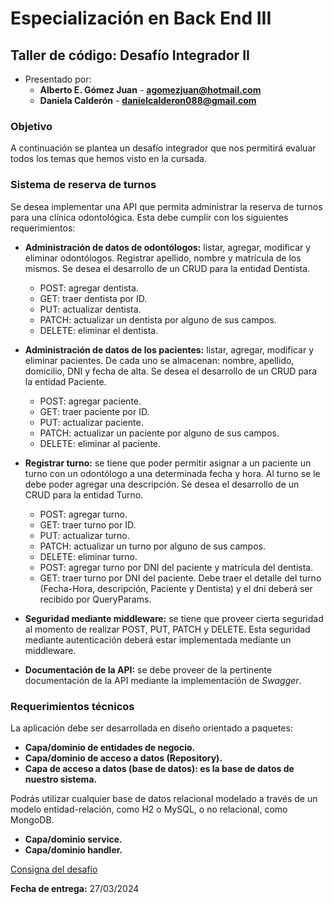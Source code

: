 # Especialización en Back End III

## Taller de código: Desafío Integrador II

- Presentado por:
  - **Alberto E. Gómez Juan** - **agomezjuan@hotmail.com**
  - **Daniela Calderón** - **danielcalderon088@gmail.com**

### Objetivo

A continuación se plantea un desafío integrador que nos permitirá evaluar todos los temas
que hemos visto en la cursada.

### Sistema de reserva de turnos

Se desea implementar una API que permita administrar la reserva de turnos para una clínica
odontológica. Esta debe cumplir con los siguientes requerimientos:

- **Administración de datos de odontólogos:** listar, agregar, modificar y eliminar odontólogos. Registrar apellido, nombre y matrícula de los mismos. Se desea el desarrollo de un CRUD para la entidad Dentista.

  - POST: agregar dentista.
  - GET: traer dentista por ID.
  - PUT: actualizar dentista.
  - PATCH: actualizar un dentista por alguno de sus campos.
  - DELETE: eliminar el dentista.

- **Administración de datos de los pacientes:** listar, agregar, modificar y eliminar pacientes. De cada uno se almacenan: nombre, apellido, domicilio, DNI y fecha de alta. Se desea el desarrollo de un CRUD para la entidad Paciente.

  - POST: agregar paciente.
  - GET: traer paciente por ID.
  - PUT: actualizar paciente.
  - PATCH: actualizar un paciente por alguno de sus campos.
  - DELETE: eliminar al paciente.

- **Registrar turno:** se tiene que poder permitir asignar a un paciente un turno con un odontólogo a una determinada fecha y hora. Al turno se le debe poder agregar una descripción. Se desea el desarrollo de un CRUD para la entidad Turno.

  - POST: agregar turno.
  - GET: traer turno por ID.
  - PUT: actualizar turno.
  - PATCH: actualizar un turno por alguno de sus campos.
  - DELETE: eliminar turno.
  - POST: agregar turno por DNI del paciente y matrícula del dentista.
  - GET: traer turno por DNI del paciente. Debe traer el detalle del turno (Fecha-Hora, descripción, Paciente y Dentista) y el dni deberá ser recibido por QueryParams.

- **Seguridad mediante middleware:** se tiene que proveer cierta seguridad al momento de realizar POST, PUT, PATCH y DELETE. Esta seguridad mediante autenticación deberá estar implementada mediante un middleware.

- **Documentación de la API:** se debe proveer de la pertinente documentación de la API mediante la implementación de _Swagger_.

### Requerimientos técnicos

La aplicación debe ser desarrollada en diseño orientado a paquetes:

- **Capa/dominio de entidades de negocio.**
- **Capa/dominio de acceso a datos (Repository).**
- **Capa de acceso a datos (base de datos): es la base de datos de nuestro sistema.**

Podrás utilizar cualquier base de datos relacional modelado a través de un modelo entidad-relación, como H2 o MySQL, o no relacional, como MongoDB.

- **Capa/dominio service.**
- **Capa/dominio handler.**

[Consigna del desafío]("/docs/CTD-EB3-C14Enunciado_del_desafioII.pdf")

**Fecha de entrega:** 27/03/2024
